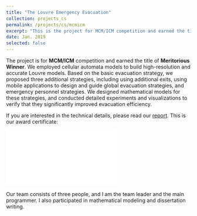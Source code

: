 ```yaml
---
title: "The Louvre Emergency Evacuation"
collection: projects_cs
permalink: /projects/cs/mcmicm
excerpt: "This is the project for MCM/ICM competition and earned the title of Meritorious Winner."
date: Jan. 2019
selected: false
---
```


The project is for **MCM/ICM** competition and earned the title of **Meritorious Winner**. We employed cellular automata models to build high-resolution and accurate Louvre models. Based on the basic evacuation strategy, we proposed three additional strategies, including using additional exits, using mobile applications to design and guide global evacuation strategies, and emergency personnel strategies. We designed mathematical models for these strategies, and conducted detailed experiments and visualizations to verify that they significantly improved evacuation efficiency.

If you are interested in the technical details, please read our [report](/files/mcmicm_report.pdf). This is our award certificate:

![](/files/mcmicm_certificate.pdf)

Our team consists of three people, and I am the team leader and the main programmer. I also participated in mathematical modeling and dissertation writing.
